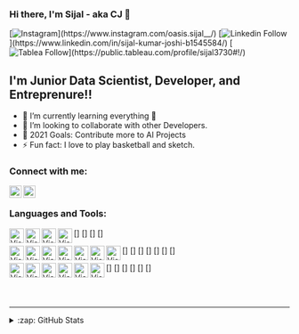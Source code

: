 ### Hi there, I'm Sijal - aka CJ 👋

[![Instagram]("https://github.com/sijal001/git_repo/blob/6ecdf1ab9014e46d2d9369bf0d746b21b9e8efdc/icons/instagram.png")](https://www.instagram.com/oasis.sijal__/)
[![Linkedin Follow]("https://github.com/sijal001/git_repo/blob/6ecdf1ab9014e46d2d9369bf0d746b21b9e8efdc/icons/linkedin.png")](https://www.linkedin.com/in/sijal-kumar-joshi-b1545584/)
[![Tablea Follow](h"https://github.com/sijal001/git_repo/blob/6ecdf1ab9014e46d2d9369bf0d746b21b9e8efdc/icons/tableau.png")](https://public.tableau.com/profile/sijal3730#!/)

## I'm Junior Data Scientist, Developer, and Entreprenure!!

- 🌱 I’m currently learning everything 🤣
- 👯 I’m looking to collaborate with other Developers.
- 🥅 2021 Goals: Contribute more to AI Projects
- ⚡ Fun fact: I love to play basketball and sketch.



### Connect with me:


[<img align="left" alt="codeSTACKr | LinkedIn" width="22px" src="https://github.com/sijal001/git_repo/blob/6ecdf1ab9014e46d2d9369bf0d746b21b9e8efdc/icons/linkedin.png" />][linkedin]
[<img align="left" alt="codeSTACKr | Instagram" width="22px" src="https://github.com/sijal001/git_repo/blob/6ecdf1ab9014e46d2d9369bf0d746b21b9e8efdc/icons/instagram.png" />][instagram]

<br />

### Languages and Tools:

[<img align="left" alt="Visual Studio Code" width="26px" src="https://github.com/sijal001/git_repo/blob/6ecdf1ab9014e46d2d9369bf0d746b21b9e8efdc/icons/visual studio.png">]
[<img align="left" alt="Visual Studio Code" width="26px" src="https://github.com/sijal001/git_repo/blob/6ecdf1ab9014e46d2d9369bf0d746b21b9e8efdc/icons/anaconda.png">]
[<img align="left" alt="Visual Studio Code" width="26px" src="https://github.com/sijal001/git_repo/blob/6ecdf1ab9014e46d2d9369bf0d746b21b9e8efdc/icons/linux.png">]
[<img align="left" alt="Visual Studio Code" width="26px" src="https://github.com/sijal001/git_repo/blob/6ecdf1ab9014e46d2d9369bf0d746b21b9e8efdc/icons/python.png">]

[<img align="left" alt="Visual Studio Code" width="26px" src="https://github.com/sijal001/git_repo/blob/6ecdf1ab9014e46d2d9369bf0d746b21b9e8efdc/icons/flask.png">]
[<img align="left" alt="Visual Studio Code" width="26px" src="https://github.com/sijal001/git_repo/blob/6ecdf1ab9014e46d2d9369bf0d746b21b9e8efdc/icons/scrapy.png">]
[<img align="left" alt="Visual Studio Code" width="26px" src="https://github.com/sijal001/git_repo/blob/6ecdf1ab9014e46d2d9369bf0d746b21b9e8efdc/icons/geopy.png">]
[<img align="left" alt="Visual Studio Code" width="26px" src="https://github.com/sijal001/git_repo/blob/6ecdf1ab9014e46d2d9369bf0d746b21b9e8efdc/icons/pandas.png">]
[<img align="left" alt="Visual Studio Code" width="26px" src="https://github.com/sijal001/git_repo/blob/6ecdf1ab9014e46d2d9369bf0d746b21b9e8efdc/icons/numpy.png">]
[<img align="left" alt="Visual Studio Code" width="26px" src="https://github.com/sijal001/git_repo/blob/6ecdf1ab9014e46d2d9369bf0d746b21b9e8efdc/icons/scikitearn.png">]
[<img align="left" alt="Visual Studio Code" width="26px" src="https://github.com/sijal001/git_repo/blob/6ecdf1ab9014e46d2d9369bf0d746b21b9e8efdc/icons/plotly.png">]

[<img align="left" alt="Visual Studio Code" width="26px" src="https://github.com/sijal001/git_repo/blob/6ecdf1ab9014e46d2d9369bf0d746b21b9e8efdc/icons/tableau.png">]
[<img align="left" alt="Visual Studio Code" width="26px" src="https://github.com/sijal001/git_repo/blob/6ecdf1ab9014e46d2d9369bf0d746b21b9e8efdc/icons/docker.png">]
[<img align="left" alt="Visual Studio Code" width="26px" src="https://github.com/sijal001/git_repo/blob/6ecdf1ab9014e46d2d9369bf0d746b21b9e8efdc/icons/sql.png">]
[<img align="left" alt="Visual Studio Code" width="26px" src="https://github.com/sijal001/git_repo/blob/6ecdf1ab9014e46d2d9369bf0d746b21b9e8efdc/icons/mysql.png">]
[<img align="left" alt="Visual Studio Code" width="26px" src="https://github.com/sijal001/git_repo/blob/6ecdf1ab9014e46d2d9369bf0d746b21b9e8efdc/icons/git.png">]
[<img align="left" alt="Visual Studio Code" width="26px" src="https://github.com/sijal001/git_repo/blob/6ecdf1ab9014e46d2d9369bf0d746b21b9e8efdc/icons/github.png">]


<br />
<br />

---

<details>
  <summary>:zap: GitHub Stats</summary>

  <img align="left" alt="codeSTACKr's GitHub Stats" src="https://github-readme-stats.codestackr.vercel.app/api?username=sijal001&show_icons=true&hide_border=true" />

</details>


[instagram]: https://www.instagram.com/oasis.sijal__/
[linkedin]: https://www.linkedin.com/in/sijal-kumar-joshi-b1545584/
[tableauplaylist]: https://public.tableau.com/profile/sijal3730#!/
